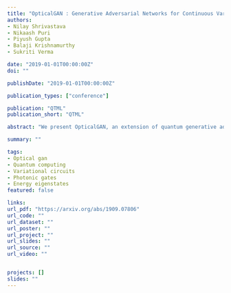 ```yaml
---
title: "OpticalGAN : Generative Adversarial Networks for Continuous Variable Quantum Computation"
authors:
- Nilay Shrivastava
- Nikaash Puri
- Piyush Gupta
- Balaji Krishnamurthy
- Sukriti Verma

date: "2019-01-01T00:00:00Z"
doi: ""

publishDate: "2019-01-01T00:00:00Z"

publication_types: ["conference"]

publication: "QTML"
publication_short: "QTML"

abstract: "We present OpticalGAN, an extension of quantum generative adversarial networks for continuous-variable quantum computation. OpticalGAN consists of photonic variational circuits comprising of optical Gaussian and Kerr gates. Photonic quantum computation is a realization of continuous variable quantum computing which involves encoding and processing information in the continuous quadrature amplitudes of quantized electromagnetic field such as light. Information processing in photonic quantum computers is performed using optical gates on squeezed light. Both the generator and discriminator of OpticalGAN are short depth variational circuits composed of gaussian and non-gaussian gates. We demonstrate our approach by using OpticalGAN to generate energy eigenstates and coherent states."

summary: ""

tags:
- Optical gan
- Quantum computing
- Variational circuits
- Photonic gates
- Energy eigenstates
featured: false

links:
url_pdf: "https://arxiv.org/abs/1909.07806"
url_code: ""
url_dataset: ""
url_poster: ""
url_project: ""
url_slides: ""
url_source: ""
url_video: ""


projects: []
slides: ""
---
```


